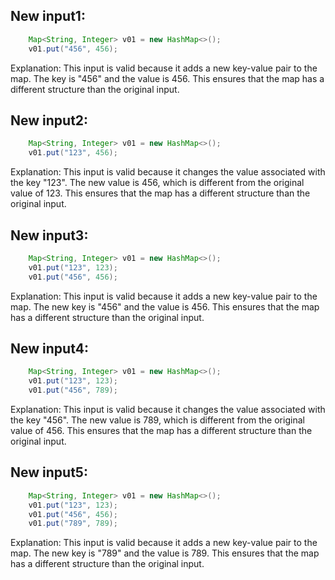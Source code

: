 ## New input1:
```java
    Map<String, Integer> v01 = new HashMap<>();
    v01.put("456", 456);
```
Explanation: This input is valid because it adds a new key-value pair to the map. The key is "456" and the value is 456. This ensures that the map has a different structure than the original input.

## New input2:
```java
    Map<String, Integer> v01 = new HashMap<>();
    v01.put("123", 456);
```
Explanation: This input is valid because it changes the value associated with the key "123". The new value is 456, which is different from the original value of 123. This ensures that the map has a different structure than the original input.

## New input3:
```java
    Map<String, Integer> v01 = new HashMap<>();
    v01.put("123", 123);
    v01.put("456", 456);
```
Explanation: This input is valid because it adds a new key-value pair to the map. The new key is "456" and the value is 456. This ensures that the map has a different structure than the original input.

## New input4:
```java
    Map<String, Integer> v01 = new HashMap<>();
    v01.put("123", 123);
    v01.put("456", 789);
```
Explanation: This input is valid because it changes the value associated with the key "456". The new value is 789, which is different from the original value of 456. This ensures that the map has a different structure than the original input.

## New input5:
```java
    Map<String, Integer> v01 = new HashMap<>();
    v01.put("123", 123);
    v01.put("456", 456);
    v01.put("789", 789);
```
Explanation: This input is valid because it adds a new key-value pair to the map. The new key is "789" and the value is 789. This ensures that the map has a different structure than the original input.
